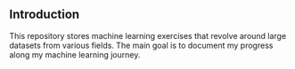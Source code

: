 ## Introduction
This repository stores machine learning exercises that revolve around large datasets from various fields. The main goal is to document my progress along my machine learning journey.